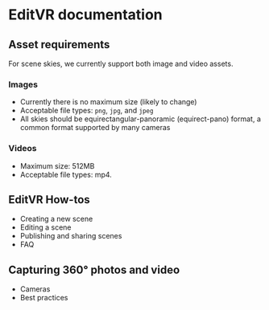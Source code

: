 # EditVR documentation

## Asset requirements

For scene skies, we currently support both image and video assets.

### Images

* Currently there is no maximum size (likely to change)
* Acceptable file types: `png`, `jpg`, and `jpeg`
* All skies should be equirectangular-panoramic (equirect-pano) format, a common format supported by many cameras

### Videos

* Maximum size: 512MB
* Acceptable file types: mp4.

## EditVR How-tos

* Creating a new scene
* Editing a scene
* Publishing and sharing scenes
* FAQ

## Capturing 360° photos and video

* Cameras
* Best practices
